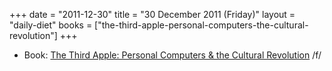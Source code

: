 +++
date = "2011-12-30"
title = "30 December 2011 (Friday)"
layout = "daily-diet"
books = ["the-third-apple-personal-computers-the-cultural-revolution"]
+++

<ul>
<li class="entry Book">Book: <a href="/books/the-third-apple-personal-computers-the-cultural-revolution">The Third Apple: Personal Computers & the Cultural Revolution</a> /f/</li>
</ul>
